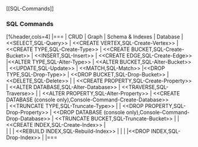 [[SQL-Commands]]
### SQL Commands

[%header,cols=4]
|===
| CRUD | Graph | Schema & Indexes | Database 
| <<SELECT,SQL-Query>> | <<CREATE VERTEX,SQL-Create-Vertex>> | <<CREATE TYPE,SQL-Create-Type>> | <<CREATE BUCKET,SQL-Create-Bucket>> 
| <<INSERT,SQL-Insert>> | <<CREATE EDGE,SQL-Create-Edge>> |<<ALTER TYPE,SQL-Alter-Type>> | <<ALTER BUCKET,SQL-Alter-Bucket>>   
| <<UPDATE,SQL-Update>> | <<MATCH,SQL-Match>>  |<<DROP TYPE,SQL-Drop-Type>> | <<DROP BUCKET,SQL-Drop-Bucket>> 
| <<DELETE,SQL-Delete>> |  | <<CREATE PROPERTY,SQL-Create-Property>> | <<ALTER DATABASE,SQL-Alter-Database>>
| <<TRAVERSE,SQL-Traverse>> |  |  <<ALTER PROPERTY,SQL-Alter-Property>> | <<CREATE DATABASE (console only),Console-Command-Create-Database>>   
| <<TRUNCATE TYPE,SQL-Truncate-Type>> |  | <<DROP PROPERTY,SQL-Drop-Property>> | <<DROP DATABASE (console only),Console-Command-Drop-Database>> 
| <<TRUNCATE BUCKET,SQL-Truncate-Bucket>> | | <<CREATE INDEX,SQL-Create-Index>> |   
| | | <<REBUILD INDEX,SQL-Rebuild-Index>>  | 
|  | |<<DROP INDEX,SQL-Drop-Index>>  | 
|===